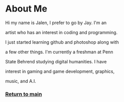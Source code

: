# About Me

Hi my name is Jalen, I prefer to go by Jay. I'm an

artist who has an interest in coding and programming.

I just started learning github and photoshop along with

a few other things. I'm currently a freshman at Penn

State Behrend studying digital humanities. I have

interest in gaming and game development, graphics,

music, and A.I.



### [Return to main](https://jzm6677.github.io/Jay_Site/)
